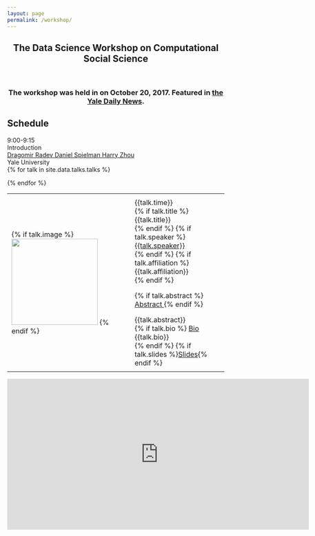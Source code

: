 ```yaml
---
layout: page
permalink: /workshop/
---
```


 <header class="post-header">
    <h2 class="post-title">The Data Science Workshop on Computational Social Science</h2>
  </header> 


<h3 align="center">The workshop was held in on October 20, 2017. Featured in <a href="https://yaledailynews.com/blog/2017/10/25/yale-holds-inaugural-data-science-workshop/">the Yale Daily News</a>. </h3>


## Schedule

<td style="padding:10px">
</td><td style="padding:10px">
9:00-9:15<br>
Introduction <br>
<a class="paper" href="http://www.cs.yale.edu/homes/radev/">
Dragomir Radev </a>
<a class="paper" href="http://cs-www.cs.yale.edu/homes/spielman/">
Daniel Spielman </a>
<a class="paper" href="http://www.stat.yale.edu/~hz68/">
Harry Zhou </a> <br>
Yale University <br>
</td>


<table>
{% for talk in site.data.talks.talks %}


  <tr><td style="padding:10px">
{% if talk.image %}<img width="200px" src="{{talk.image}}"> {% endif %}
</td><td style="padding:10px">
{{talk.time}}
<br>
{% if talk.title %}
{{talk.title}}
<br> {% endif %}
{% if talk.speaker %}
<a class="paper" href="{{talk.url}}">
{{talk.speaker}}</a><br> {% endif %}
{% if talk.affiliation %}
{{talk.affiliation}} <br> {% endif %}


{% if talk.abstract %}
<a class="btn btn-labeled btn-primary" href="{{talk.collapse1}}" data-toggle="collapse"> Abstract </a> {% endif %} 
<div style="max-width:400px" id="{{talk.collapse2}}" class="collapse">
{{talk.abstract}}
</div>
{% if talk.bio %}
<a class="btn btn-labeled btn-primary" href="{{talk.collapse3}}" data-toggle="collapse"> Bio </a> 
<div style="max-width:400px" id="{{talk.collapse4}}" class="collapse">
{{talk.bio}}
</div>
{% endif %}
{% if talk.slides %}<a class="btn btn-labeled btn-primary" href="{{talk.slides}}">Slides</a>{% endif %}

<br>
</td></tr>

{% endfor %}
</table>

<iframe width="700" height="350" frameborder="0" scrolling="no" marginheight="0" marginwidth="0" src="https://www.google.com/maps/embed/v1/place?q=place_id:ChIJTxEsvLfZ54kRSmWXc78lmh0&key=AIzaSyC9I1jdJUkkDqPm8OXQlzPQcsVLM5juJkg" allowfullscreen></iframe>
